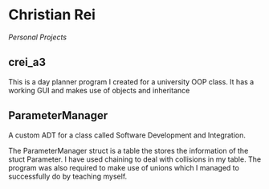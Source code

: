# Christian Rei
*Personal Projects*

## crei_a3
This is a day planner program I created for a university OOP class. It has a working GUI and makes use of objects and inheritance

## ParameterManager
A custom ADT for a class called Software Development and Integration. 

The ParameterManager struct is a table the stores the information of the stuct Parameter. I have used chaining to deal with collisions in my table. The program was also required to make use of unions which I managed to successfully do by teaching myself.


